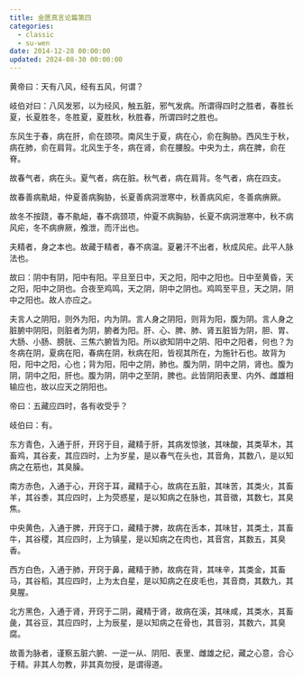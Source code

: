 ```yaml
---
title: 金匮真言论篇第四
categories:
  - classic
  - su-wen
date: 2014-12-28 00:00:00
updated: 2024-08-30 00:00:00
---
```


黄帝曰：天有八风，经有五风，何谓？

岐伯对曰：八风发邪，以为经风，触五脏，邪气发病。所谓得四时之胜者，春胜长夏，长夏胜冬，冬胜夏，夏胜秋，秋胜春，所谓四时之胜也。

东风生于春，病在肝，俞在颈项。南风生于夏，病在心，俞在胸胁。西风生于秋，病在肺，俞在肩背。北风生于冬，病在肾，俞在腰股。中央为土，病在脾，俞在脊。

故春气者，病在头。夏气者，病在脏。秋气者，病在肩背。冬气者，病在四支。

故春善病鼽衄，仲夏善病胸胁，长夏善病洞泄寒中，秋善病风疟，冬善病痹厥。

故冬不按跷，春不鼽衄，春不病颈项，仲夏不病胸胁，长夏不病洞泄寒中，秋不病风疟，冬不病痹厥，飧泄，而汗出也。

夫精者，身之本也。故藏于精者，春不病温。夏暑汗不出者，秋成风疟。此平人脉法也。

故曰：阴中有阴，阳中有阳。平旦至日中，天之阳，阳中之阳也。日中至黄昏，天之阳，阳中之阴也。合夜至鸡鸣，天之阴，阴中之阴也。鸡鸣至平旦，天之阴，阴中之阳也。故人亦应之。

夫言人之阴阳，则外为阳，内为阴。言人身之阴阳，则背为阳，腹为阴。言人身之脏腑中阴阳，则脏者为阴，腑者为阳。肝、心、脾、肺、肾五脏皆为阴，胆、胃、大肠、小肠、膀胱、三焦六腑皆为阳。所以欲知阴中之阴、阳中之阳者，何也？为冬病在阴，夏病在阳，春病在阴，秋病在阳，皆视其所在，为施针石也。故背为阳，阳中之阳，心也；背为阳，阳中之阴，肺也。腹为阴，阴中之阴，肾也。腹为阴，阴中之阳，肝也。腹为阴，阴中之至阴，脾也。此皆阴阳表里、内外、雌雄相输应也，故以应天之阴阳也。

帝曰：五藏应四时，各有收受乎？

岐伯曰：有。

东方青色，入通于肝，开窍于目，藏精于肝，其病发惊骇，其味酸，其类草木，其畜鸡，其谷麦，其应四时，上为岁星，是以春气在头也，其音角，其数八，是以知病之在筋也，其臭臊。

南方赤色，入通于心，开窍于耳，藏精于心，故病在五脏，其味苦，其类火，其畜羊，其谷黍，其应四时，上为荧惑星，是以知病之在脉也，其音徵，其数七，其臭焦。

中央黄色，入通于脾，开窍于口，藏精于脾，故病在舌本，其味甘，其类土，其畜牛，其谷稷，其应四时，上为镇星，是以知病之在肉也，其音宫，其数五，其臭香。

西方白色，入通于肺，开窍于鼻，藏精于肺，故病在背，其味辛，其类金，其畜马，其谷稻，其应四时，上为太白星，是以知病之在皮毛也，其音商，其数九，其臭腥。

北方黑色，入通于肾，开窍于二阴，藏精于肾，故病在溪，其味咸，其类水，其畜彘，其谷豆，其应四时，上为辰星，是以知病之在骨也，其音羽，其数六，其臭腐。

故善为脉者，谨察五脏六腑、一逆一从、阴阳、表里、雌雄之纪，藏之心意，合心于精。非其人勿教，非其真勿授，是谓得道。
